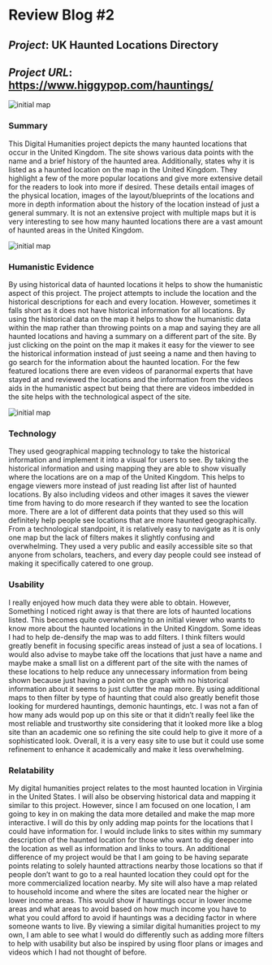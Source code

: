 # Review Blog #2

## _Project_: UK Haunted Locations Directory

## _Project URL_: [https://www.higgypop.com/hauntings/ ](https://www.higgypop.com/hauntings/)

![initial map](https://agengl350.github.io/Ashley-G-Engl350/images/Map1.png)

### Summary

This Digital Humanities project depicts the many haunted locations that occur in the United Kingdom. The site shows various data points with the name and a brief history of the haunted area. Additionally, states why it is listed as a haunted location on the map in the United Kingdom. They highlight a few of the more popular locations and give more extensive detail for the readers to look into more if desired. These details entail images of the physical location, images of the layout/blueprints of the locations and more in depth information about the history of the location instead of just a general summary. It is not an extensive project with multiple maps but it is very interesting to see how many haunted locations there are a vast amount of haunted areas in the United Kingdom.

![initial map](https://agengl350.github.io/Ashley-G-Engl350/images/Map2.png)

### Humanistic Evidence

By using historical data of haunted locations  it helps to show the humanistic aspect of this project. The project attempts to include the location and the historical descriptions for each and every location. However, sometimes it falls short as it does not have historical information for all locations. By using the historical data on the map it helps to show the humanistic data within the map rather than throwing points on a map and saying they are all haunted locations and having a summary on a different part of the site. By just clicking on the point on the map it makes it easy for the viewer to see the historical information instead of just seeing a name and then having to go search for the information about the haunted location. For the few featured locations there are even videos of paranormal experts that have stayed at and reviewed the locations and the information from the videos aids in the humanistic aspect but being that there are videos imbedded in the site helps with the technological aspect of the site. 

![initial map](https://agengl350.github.io/Ashley-G-Engl350/images/Map2.png)

### Technology 

They used geographical mapping technology to take the historical information and implement it into a visual for users to see. By taking the historical information and using mapping they are able to show visually where the locations are on a map of the United Kingdom. This helps to engage viewers more instead of just reading list after list of haunted locations. By also including videos and other images it saves the viewer time from having to do more research if they wanted to see the location more. There are a lot of different data points that they used so this will definitely help people see locations that are more haunted geographically. From a technological standpoint, it is relatively easy to navigate as it is only one map but the lack of filters makes it slightly confusing and overwhelming. They used a very public and easily accessible site so that anyone from scholars, teachers, and every day people could see instead of making it specifically catered to one group. 


### Usability 

I really enjoyed how much data they were able to obtain. However, Something I noticed right away is that there are lots of haunted locations listed. This becomes quite overwhelming to an initial viewer who wants to know more about the haunted locations in the United Kingdom. Some ideas I had to help de-densify the map was to add filters. I think filters would greatly benefit in focusing specific areas instead of just a sea of locations. I would also advise to maybe take off the locations that just have a name and maybe make a small list on a different part of the site with the names of these locations to help reduce any unnecessary information from being shown because just having a point on the graph with no historical information about it seems to just clutter the map more. 
By using additional maps to then filter by type of haunting that could also greatly benefit those looking for murdered hauntings, demonic hauntings, etc. I was not a fan of how many ads would pop up on this site or that it didn’t really feel like the most reliable and trustworthy site considering that it looked more like a blog site than an academic one so refining the site could help to give it more of a sophisticated look. Overall, it is a very easy site to use but it could use some refinement to enhance it academically and make it less overwhelming. 

### Relatability 

My digital humanities project relates to the most haunted location in Virginia in the United States. I will also be observing historical data and mapping it similar to this project. However, since I am focused on one location, I am going to key in on making the data more detailed and make the map more interactive. I will do this by only adding map points for the locations that I could have information for. I would include links to sites within my summary description of the haunted location for those who want to dig deeper into the location as well as information and links to tours. 
An additional difference of my project would be that I am going to be having separate points relating to solely haunted attractions nearby those locations so that if people don’t want to go to a real haunted location they could opt for the more commercialized location nearby. 
My site will also have a map related to household income and where the sites are located near the higher or lower income areas. This would show if hauntings occur in lower income areas and what areas to avoid based on how much income you have to what you could afford to avoid if hauntings was a deciding factor in where someone wants to live. By viewing a similar digital humanities project to my own, I am able to see what I would do differently such as adding more filters to help with usability but also be inspired by using floor plans or images and videos which I had not thought of before. 
